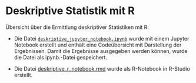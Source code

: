 # Deskriptive Statistik mit R

Übersicht über die Ermittlung deskriptiver Statistiken mit R: 

- Die Datei [`deskriptive_jupyter_notebook.ipynb`](https://github.com/kirenz/deskriptive_statistik_mit_r/blob/master/deskriptive_jupyter_notebook.ipynb) wurde mit einem Jupyter Notebook erstellt und enthält eine Codeübersicht mit Darstellung der Ergebnissen. Damit die Ergebnisse ausgegeben werden können, wurde die Datei als ipynb.-Datei gespeichert.

- Die Datei [deskriptive_r_notebook.rmd](https://github.com/kirenz/deskriptive_statistik_mit_r/blob/master/deskriptive_r_notebook.rmd) wurde als R-Notebook in R-Studio erstellt.
